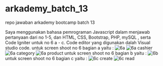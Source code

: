 # arkademy_batch_13
repo jawaban arkademy bootcamp batch 13

Saya menggunakan bahasa pemrograman Javascript dalam menjawab pertanyaan dari no 1-5, dan HTML, CSS, Bootstrap, PHP, mySQL , serta Code Igniter untuk no 6 a - c. Code editor yang digunakan dalah Visual studio code.
untuk screen shoot no 6 bagian a yaitu :
![6a](https://user-images.githubusercontent.com/52590370/69478198-77cfb780-0e22-11ea-9865-a749a0f49d4a.png)
![6a cashier](https://user-images.githubusercontent.com/52590370/69478199-78684e00-0e22-11ea-9e02-c688dbb80af0.png)
![6a category](https://user-images.githubusercontent.com/52590370/69478200-78684e00-0e22-11ea-9cb8-00c7256a3aa2.png)
![6a product](https://user-images.githubusercontent.com/52590370/69478201-7900e480-0e22-11ea-9986-3f93bee9a73e.png)
untuk screen shoot no 6 bagian b yaitu :
![6b](https://user-images.githubusercontent.com/52590370/69478206-80c08900-0e22-11ea-86ec-6ffabfbee8b1.png)
untuk screen shoot no 6 bagian c yaitu :
![6c create](https://user-images.githubusercontent.com/52590370/69478204-8027f280-0e22-11ea-9456-d853fcf986ab.png)
![6c read](https://user-images.githubusercontent.com/52590370/69478205-80c08900-0e22-11ea-8fca-9378234223db.png)

